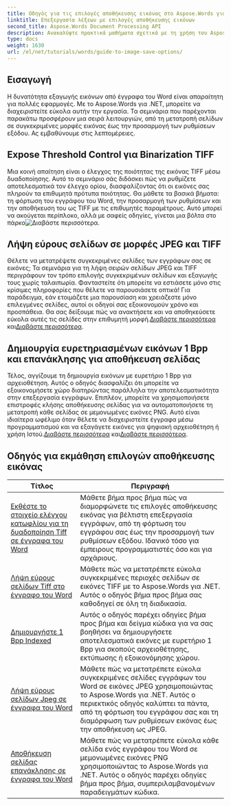 ```yaml
---
title: Οδηγός για τις επιλογές αποθήκευσης εικόνας στο Aspose.Words για .NET
linktitle: Επεξεργασία λέξεων με επιλογές αποθήκευσης εικόνων
second_title: Aspose.Words Document Processing API
description: Ανακαλύψτε πρακτικά μαθήματα σχετικά με τη χρήση του Aspose.Words για .NET για αποθήκευση εικόνων, με απλά βήματα και δείγματα κώδικα για αποτελεσματική επεξεργασία εγγράφων.
type: docs
weight: 1630
url: /el/net/tutorials/words/guide-to-image-save-options/
---
```

## Εισαγωγή

Η δυνατότητα εξαγωγής εικόνων από έγγραφα του Word είναι απαραίτητη για πολλές εφαρμογές. Με το Aspose.Words για .NET, μπορείτε να διαχειριστείτε εύκολα αυτήν την εργασία. Τα σεμινάρια που παρέχονται παρακάτω προσφέρουν μια σειρά λειτουργιών, από τη μετατροπή σελίδων σε συγκεκριμένες μορφές εικόνας έως την προσαρμογή των ρυθμίσεων εξόδου. Ας εμβαθύνουμε στις λεπτομέρειες.

## Expose Threshold Control για Binarization TIFF

Μια κοινή απαίτηση είναι ο έλεγχος της ποιότητας της εικόνας TIFF μέσω δυαδοποίησης. Αυτό το σεμινάριο σάς διδάσκει πώς να ρυθμίζετε αποτελεσματικά τον έλεγχο ορίου, διασφαλίζοντας ότι οι εικόνες σας πληρούν τα επιθυμητά πρότυπα ποιότητας. Θα μάθετε τα βασικά βήματα: τη φόρτωση του εγγράφου του Word, την προσαρμογή των ρυθμίσεων και την αποθήκευση του ως TIFF με τις επιθυμητές παραμέτρους. Αυτό μπορεί να ακούγεται περίπλοκο, αλλά με σαφείς οδηγίες, γίνεται μια βόλτα στο πάρκο![Διαβάστε περισσότερα](./expose-threshold-control-for-tiff-binarization-in-word-document/).

## Λήψη εύρους σελίδων σε μορφές JPEG και TIFF

 Θέλετε να μετατρέψετε συγκεκριμένες σελίδες των εγγράφων σας σε εικόνες; Τα σεμινάρια για τη λήψη σειρών σελίδων JPEG και TIFF περιγράφουν τον τρόπο επιλογής συγκεκριμένων σελίδων και εξαγωγής τους χωρίς ταλαιπωρία. Φανταστείτε ότι μπορείτε να εστιάσετε μόνο στις κρίσιμες πληροφορίες που θέλετε να παρουσιάσετε οπτικά! Για παράδειγμα, εάν ετοιμάζετε μια παρουσίαση και χρειάζεστε μόνο επιλεγμένες σελίδες, αυτοί οι οδηγοί σας εξοικονομούν χρόνο και προσπάθεια. Θα σας δείξουμε πώς να ανακτήσετε και να αποθηκεύσετε εύκολα αυτές τις σελίδες στην επιθυμητή μορφή.[Διαβάστε περισσότερα](./get-jpeg-page-range-word-document/) και[Διαβάστε περισσότερα](./get-tiff-page-range-word-document/).

## Δημιουργία ευρετηριασμένων εικόνων 1 Bpp και επανάκλησης για αποθήκευση σελίδας

 Τέλος, αγγίζουμε τη δημιουργία εικόνων με ευρετήριο 1 Bpp για αρχειοθέτηση. Αυτός ο οδηγός διασφαλίζει ότι μπορείτε να εξοικονομήσετε χώρο διατηρώντας παράλληλα την αποτελεσματικότητα στην επεξεργασία εγγράφων. Επιπλέον, μπορείτε να χρησιμοποιήσετε επιστροφές κλήσης αποθήκευσης σελίδας για να αυτοματοποιήσετε τη μετατροπή κάθε σελίδας σε μεμονωμένες εικόνες PNG. Αυτό είναι ιδιαίτερα ωφέλιμο όταν θέλετε να διαχειριστείτε έγγραφα μέσω προγραμματισμού και να εξαγάγετε εικόνες για ψηφιακή αρχειοθέτηση ή χρήση Ιστού.[Διαβάστε περισσότερα](./create-1bpp-indexed/) και[Διαβάστε περισσότερα](./page-saving-callback-word-document/).

 ## Οδηγός για εκμάθηση επιλογών αποθήκευσης εικόνας
| Τίτλος | Περιγραφή |
| --- | --- |
| [Εκθέστε το στοιχείο ελέγχου κατωφλίου για τη δυαδοποίηση Tiff σε έγγραφα του Word](./expose-threshold-control-for-tiff-binarization-in-word-document/) | Μάθετε βήμα προς βήμα πώς να διαμορφώνετε τις επιλογές αποθήκευσης εικόνας για βέλτιστη επεξεργασία εγγράφων, από τη φόρτωση του εγγράφου σας έως την προσαρμογή των ρυθμίσεων εξόδου. Ιδανικό τόσο για έμπειρους προγραμματιστές όσο και για αρχάριους. |
| [Λήψη εύρους σελίδων Tiff στο έγγραφο του Word](./get-tiff-page-range-word-document/) | Μάθετε πώς να μετατρέπετε εύκολα συγκεκριμένες περιοχές σελίδων σε εικόνες TIFF με το Aspose.Words για .NET. Αυτός ο οδηγός βήμα προς βήμα σας καθοδηγεί σε όλη τη διαδικασία. |
| [Δημιουργήστε 1 Bpp Indexed](./create-1bpp-indexed/) | Αυτός ο οδηγός παρέχει οδηγίες βήμα προς βήμα και δείγμα κώδικα για να σας βοηθήσει να δημιουργήσετε αποτελεσματικά εικόνες με ευρετήριο 1 Bpp για σκοπούς αρχειοθέτησης, εκτύπωσης ή εξοικονόμησης χώρου. |
| [Λήψη εύρους σελίδων Jpeg σε έγγραφα του Word](./get-jpeg-page-range-word-document/) | Μάθετε πώς να μετατρέπετε εύκολα συγκεκριμένες σελίδες εγγράφων του Word σε εικόνες JPEG χρησιμοποιώντας το Aspose.Words για .NET. Αυτός ο περιεκτικός οδηγός καλύπτει τα πάντα, από τη φόρτωση του εγγράφου σας και τη διαμόρφωση των ρυθμίσεων εικόνας έως την αποθήκευση ως JPEG. |
| [Αποθήκευση σελίδας επανάκλησης σε έγγραφα του Word](./page-saving-callback-word-document/) | Μάθετε πώς να μετατρέπετε εύκολα κάθε σελίδα ενός εγγράφου του Word σε μεμονωμένες εικόνες PNG χρησιμοποιώντας το Aspose.Words για .NET. Αυτός ο οδηγός παρέχει οδηγίες βήμα προς βήμα, συμπεριλαμβανομένων παραδειγμάτων κώδικα. |
